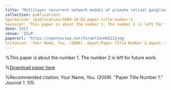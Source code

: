 ```yaml
---
title: "Multilayer recurrent network models of primate retinal ganglion cell responses"
collection: publications
%permalink: /publication/2009-10-01-paper-title-number-1
%excerpt: 'This paper is about the number 1. The number 2 is left for future work.'
date: 2017
venue: 'ICLR'
paperurl: 'https://openreview.net/forum?id=HkEI22jeg'
%citation: 'Your Name, You. (2009). &quot;Paper Title Number 1.&quot; <i>Journal 1</i>. 1(1).'
---
```

%This paper is about the number 1. The number 2 is left for future work.

%[Download paper here](http://academicpages.github.io/files/paper1.pdf)

%Recommended citation: Your Name, You. (2009). "Paper Title Number 1." <i>Journal 1</i>. 1(1).
